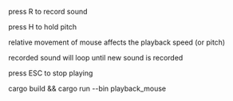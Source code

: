 press R to record sound

press H to hold pitch

relative movement of mouse affects the playback speed (or pitch) 

recorded sound will loop until new sound is recorded

press ESC to stop playing

cargo build && cargo run --bin playback_mouse
